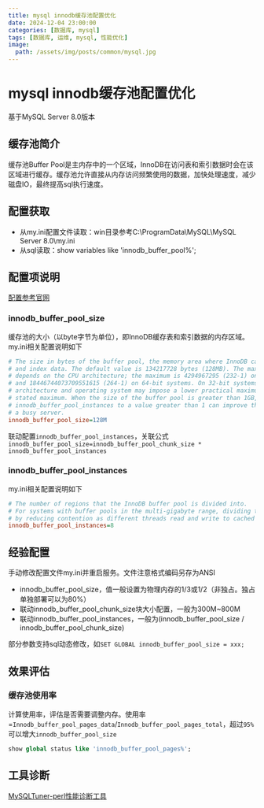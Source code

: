 ```yaml
---
title: mysql innodb缓存池配置优化
date: 2024-12-04 23:00:00
categories: [数据库, mysql]
tags: [数据库, 运维, mysql, 性能优化]
image:
  path: /assets/img/posts/common/mysql.jpg
---
```


# mysql innodb缓存池配置优化
基于MySQL Server 8.0版本

## 缓存池简介
缓存池Buffer Pool是主内存中的一个区域，InnoDB在访问表和索引数据时会在该区域进行缓存。缓存池允许直接从内存访问频繁使用的数据，加快处理速度，减少磁盘IO，最终提高sql执行速度。

## 配置获取
+ 从my.ini配置文件读取：win目录参考C:\ProgramData\MySQL\MySQL Server 8.0\my.ini
+ 从sql读取：show variables like 'innodb_buffer_pool%';

## 配置项说明
[配置参考官网](https://dev.mysql.com/doc/refman/8.0/en/innodb-buffer-pool-resize.html)
### innodb_buffer_pool_size
缓存池的大小（以byte字节为单位），即InnoDB缓存表和索引数据的内存区域。   
my.ini相关配置说明如下
```ini
# The size in bytes of the buffer pool, the memory area where InnoDB caches table 
# and index data. The default value is 134217728 bytes (128MB). The maximum value 
# depends on the CPU architecture; the maximum is 4294967295 (232-1) on 32-bit systems 
# and 18446744073709551615 (264-1) on 64-bit systems. On 32-bit systems, the CPU 
# architecture and operating system may impose a lower practical maximum size than the 
# stated maximum. When the size of the buffer pool is greater than 1GB, setting 
# innodb_buffer_pool_instances to a value greater than 1 can improve the scalability on 
# a busy server.
innodb_buffer_pool_size=128M
```
联动配置`innodb_buffer_pool_instances`，关联公式`innodb_buffer_pool_size=innodb_buffer_pool_chunk_size * innodb_buffer_pool_instances`

### innodb_buffer_pool_instances
my.ini相关配置说明如下
```ini
# The number of regions that the InnoDB buffer pool is divided into.
# For systems with buffer pools in the multi-gigabyte range, dividing the buffer pool into separate instances can improve concurrency,
# by reducing contention as different threads read and write to cached pages.
innodb_buffer_pool_instances=8
```

## 经验配置
手动修改配置文件my.ini并重启服务。文件注意格式编码另存为ANSI
+ innodb_buffer_pool_size，值一般设置为物理内存的1/3或1/2（非独占。独占单独部署可以为80%）
+ 联动innodb_buffer_pool_chunk_size块大小配置，一般为300M~800M
+ 联动innodb_buffer_pool_instances，一般为(innodb_buffer_pool_size / innodb_buffer_pool_chunk_size)   

部分参数支持sql动态修改，如`SET GLOBAL innodb_buffer_pool_size = xxx;`

## 效果评估
### 缓存池使用率
计算使用率，评估是否需要调整内存。使用率=`Innodb_buffer_pool_pages_data`/`Innodb_buffer_pool_pages_total`，超过`95%`可以增大`innodb_buffer_pool_size`
```sql
show global status like 'innodb_buffer_pool_pages%';
```
## 工具诊断
[MySQLTuner-perl性能诊断工具](https://github.com/major/MySQLTuner-perl)